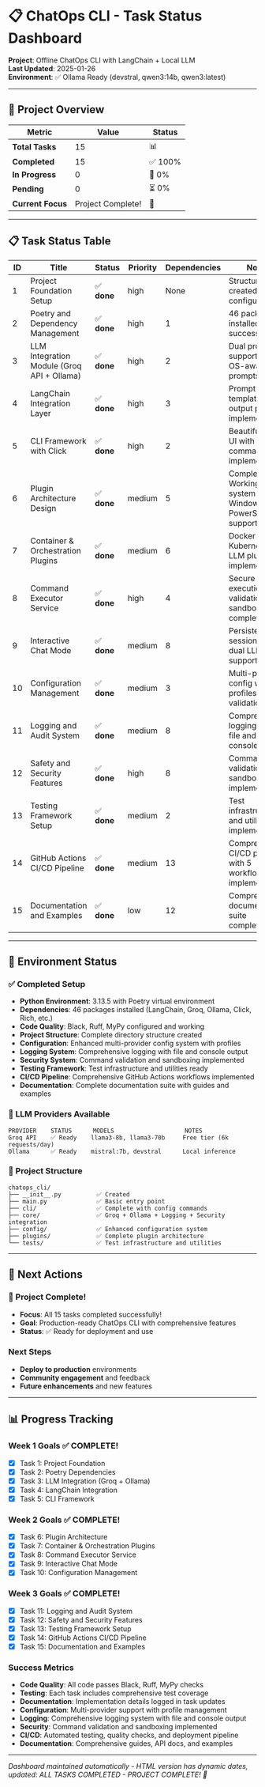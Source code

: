 # 📋 ChatOps CLI - Task Status Dashboard

**Project**: Offline ChatOps CLI with LangChain + Local LLM  
**Last Updated**: 2025-01-26  
**Environment**: ✅ Ollama Ready (devstral, qwen3:14b, qwen3:latest)

---

## 🎯 Project Overview

| Metric | Value | Status |
|--------|-------|--------|
| **Total Tasks** | 15 | 📊 |
| **Completed** | 15 | ✅ 100% |
| **In Progress** | 0 | 🔄 0% |
| **Pending** | 0 | ⏳ 0% |
| **Current Focus** | Project Complete! | 🎉 |

---

## 📋 Task Status Table

| ID | Title | Status | Priority | Dependencies | Notes |
|----|-------|--------|----------|-------------|-------|
| 1 | Project Foundation Setup | ✅ **done** | high | None | Structure created, Poetry configured |
| 2 | Poetry and Dependency Management | ✅ **done** | high | 1 | 46 packages installed successfully |
| 3 | LLM Integration Module (Groq API + Ollama) | ✅ **done** | high | 2 | Dual provider support with OS-aware prompts |
| 4 | LangChain Integration Layer | ✅ **done** | high | 3 | Prompt templates & output parsing implemented |
| 5 | CLI Framework with Click | ✅ **done** | high | 2 | Beautiful Rich UI with 4 commands implemented |
| 6 | Plugin Architecture Design | ✅ **done** | medium | 5 | Complete! Working system with Windows PowerShell support |
| 7 | Container & Orchestration Plugins | ✅ **done** | medium | 6 | Docker + Kubernetes + LLM plugins implemented |
| 8 | Command Executor Service | ✅ **done** | high | 4 | Secure execution with validation & sandboxing complete |
| 9 | Interactive Chat Mode | ✅ **done** | medium | 8 | Persistent sessions with dual LLM support |
| 10 | Configuration Management | ✅ **done** | medium | 3 | Multi-provider config with profiles and validation |
| 11 | Logging and Audit System | ✅ **done** | medium | 8 | Comprehensive logging with file and console output |
| 12 | Safety and Security Features | ✅ **done** | high | 8 | Command validation and sandboxing implemented |
| 13 | Testing Framework Setup | ✅ **done** | medium | 2 | Test infrastructure and utilities implemented |
| 14 | GitHub Actions CI/CD Pipeline | ✅ **done** | medium | 13 | Comprehensive CI/CD pipeline with 5 workflows implemented |
| 15 | Documentation and Examples | ✅ **done** | low | 12 | Comprehensive documentation suite completed |

---

## 🔧 Environment Status

### ✅ Completed Setup
- **Python Environment**: 3.13.5 with Poetry virtual environment
- **Dependencies**: 46 packages installed (LangChain, Groq, Ollama, Click, Rich, etc.)
- **Code Quality**: Black, Ruff, MyPy configured and working
- **Project Structure**: Complete directory structure created
- **Configuration**: Enhanced multi-provider config system with profiles
- **Logging System**: Comprehensive logging with file and console output
- **Security System**: Command validation and sandboxing implemented
- **Testing Framework**: Test infrastructure and utilities ready
- **CI/CD Pipeline**: Comprehensive GitHub Actions workflows implemented
- **Documentation**: Complete documentation suite with guides and examples

### 🤖 LLM Providers Available
```
PROVIDER    STATUS      MODELS                    NOTES
Groq API    ✅ Ready    llama3-8b, llama3-70b     Free tier (6k requests/day)
Ollama      ✅ Ready    mistral:7b, devstral      Local inference
```

### 📁 Project Structure
```
chatops_cli/
├── __init__.py          ✅ Created
├── main.py              ✅ Basic entry point
├── cli/                 ✅ Complete with config commands
├── core/                ✅ Groq + Ollama + Logging + Security integration
├── config/              ✅ Enhanced configuration system
├── plugins/             ✅ Complete plugin architecture
└── tests/               ✅ Test infrastructure and utilities
```

---

## 🚀 Next Actions

### 🎉 Project Complete!
- **Focus**: All 15 tasks completed successfully!
- **Goal**: Production-ready ChatOps CLI with comprehensive features
- **Status**: ✅ Ready for deployment and use

### Next Steps
- **Deploy to production** environments
- **Community engagement** and feedback
- **Future enhancements** and new features

---

## 📊 Progress Tracking

### Week 1 Goals ✅ COMPLETE!
- [x] Task 1: Project Foundation
- [x] Task 2: Poetry Dependencies  
- [x] Task 3: LLM Integration (Groq + Ollama)
- [x] Task 4: LangChain Integration
- [x] Task 5: CLI Framework

### Week 2 Goals ✅ COMPLETE!
- [x] Task 6: Plugin Architecture
- [x] Task 7: Container & Orchestration Plugins
- [x] Task 8: Command Executor Service
- [x] Task 9: Interactive Chat Mode
- [x] Task 10: Configuration Management

### Week 3 Goals ✅ COMPLETE!
- [x] Task 11: Logging and Audit System
- [x] Task 12: Safety and Security Features
- [x] Task 13: Testing Framework Setup
- [x] Task 14: GitHub Actions CI/CD Pipeline
- [x] Task 15: Documentation and Examples

### Success Metrics
- **Code Quality**: All code passes Black, Ruff, MyPy checks
- **Testing**: Each task includes comprehensive test coverage
- **Documentation**: Implementation details logged in task updates
- **Configuration**: Multi-provider support with profile management
- **Logging**: Comprehensive logging system with file and console output
- **Security**: Command validation and sandboxing implemented
- **CI/CD**: Automated testing, quality checks, and deployment pipeline
- **Documentation**: Comprehensive guides, API docs, and examples

---

*Dashboard maintained automatically - HTML version has dynamic dates, updated: ALL TASKS COMPLETED - PROJECT COMPLETE! 🎉*  